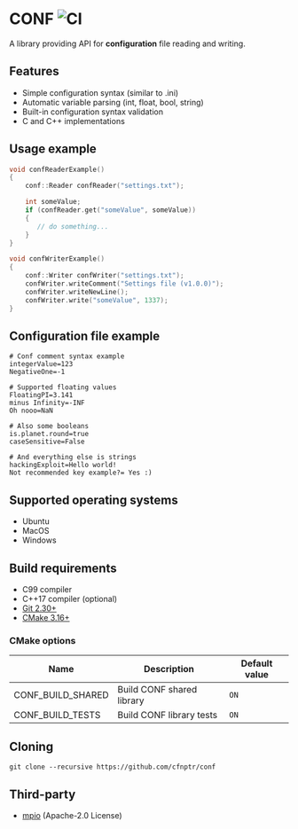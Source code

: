 # CONF ![CI](https://github.com/cfnptr/conf/actions/workflows/cmake.yml/badge.svg)

A library providing API for **configuration** file reading and writing.

## Features

* Simple configuration syntax (similar to .ini)
* Automatic variable parsing (int, float, bool, string)
* Built-in configuration syntax validation
* C and C++ implementations

## Usage example

```c++
void confReaderExample()
{
    conf::Reader confReader("settings.txt");

    int someValue;
    if (confReader.get("someValue", someValue))
    {
       // do something...
    }
}

void confWriterExample()
{
    conf::Writer confWriter("settings.txt");
	confWriter.writeComment("Settings file (v1.0.0)");
	confWriter.writeNewLine();
    confWriter.write("someValue", 1337);
}
```

## Configuration file example

```
# Conf comment syntax example
integerValue=123
NegativeOne=-1

# Supported floating values
FloatingPI=3.141
minus Infinity=-INF
Oh nooo=NaN

# Also some booleans
is.planet.round=true
caseSensitive=False

# And everything else is strings
hackingExploit=Hello world!
Not recommended key example?= Yes :)
```

## Supported operating systems

* Ubuntu
* MacOS
* Windows

## Build requirements

* C99 compiler
* C++17 compiler (optional)
* [Git 2.30+](https://git-scm.com/)
* [CMake 3.16+](https://cmake.org/)

### CMake options

| Name                | Description                | Default value |
|---------------------|----------------------------|---------------|
| CONF_BUILD_SHARED   | Build CONF shared library  | `ON`          |
| CONF_BUILD_TESTS    | Build CONF library tests   | `ON`          |

## Cloning

```
git clone --recursive https://github.com/cfnptr/conf
```

## Third-party

* [mpio](https://github.com/cfnptr/mpio/) (Apache-2.0 License)
